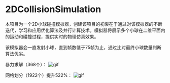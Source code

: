 # 2DCollisionSimulation

本项目为一个2D小球碰撞模拟器，创建该项目的初衷在于通过对该模拟器的不断迭代，学习和应用优化算法及并行计算技术。模拟器将展示多个小球在二维平面内的运动和碰撞过程，提供实时的物理仿真效果。

该模拟器会一直发射小球，直到帧数低于75帧为止，通过比对最终小球数量判断算法优劣。

暴力求解（368个）：
![gif]([https://github.com/Neuroglial/Jasmine3D/blob/OpenGLAssignment/Resources/Jasmine%20Engine%20Transform.gif](https://github.com/Neuroglial/2DCollisionSimulation/blob/main/res/Violent%20solution.gif))

网格划分（1922个）提升522%：
![gif]([https://github.com/Neuroglial/Jasmine3D/blob/OpenGLAssignment/Resources/Jasmine%20Engine%20Transform.gif](https://github.com/Neuroglial/2DCollisionSimulation/blob/main/res/GridDivision.gif))


